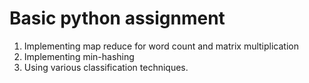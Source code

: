 # Basic python assignment
1) Implementing map reduce for word count and matrix multiplication
2) Implementing min-hashing
3) Using various classification techniques.
